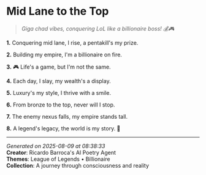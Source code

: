 # Mid Lane to the Top

> *Giga chad vibes, conquering LoL like a billionaire boss! 💰🎮*

**1.** Conquering mid lane, I rise, a pentakill's my prize.


**2.** Building my empire, I'm a billionaire on fire.


**3.** 🎮 Life's a game, but I'm not the same.


**4.** Each day, I slay, my wealth's a display.


**5.** Luxury's my style, I thrive with a smile.


**6.** From bronze to the top, never will I stop.


**7.** The enemy nexus falls, my empire stands tall.


**8.** A legend's legacy, the world is my story. 💎



---

*Generated on 2025-08-09 at 08:38:33*  
**Creator**: Ricardo Barroca's AI Poetry Agent  
**Themes**: League of Legends • Billionaire  
**Collection**: A journey through consciousness and reality